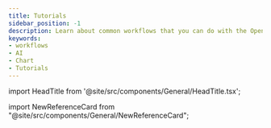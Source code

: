 ```yaml
---
title: Tutorials
sidebar_position: -1
description: Learn about common workflows that you can do with the OpenBB Workspace.
keywords:
- workflows
- AI
- Chart
- Tutorials
---
```


import HeadTitle from '@site/src/components/General/HeadTitle.tsx';

<HeadTitle title="Tutorials | OpenBB Workspace Docs" />

import NewReferenceCard from "@site/src/components/General/NewReferenceCard";

<ul className="grid grid-cols-1 gap-4 -ml-6">

<NewReferenceCard
    title="Bring your own data"
    description="This guide provides detailed instructions on how to import your own data into OpenBB using various methods. This allows for greater flexibility and customization in data analysis."
    url="/terminal/tutorials/bring-data"
/>

<NewReferenceCard
    title="Customizability"
    description="Learn how to customize your Workspace experience to suit your specific needs and preferences."
    url="/terminal/tutorials/customizability"
/>

<NewReferenceCard
    title="AI Insights"
    description="Discover how to leverage AI-powered insights to enhance your analysis and decision-making process in OpenBB."
    url="/terminal/tutorials/ai-insights"
/>

<NewReferenceCard
    title="Earnings Update"
    description="Learn how to efficiently track and analyze earnings updates for your selected companies using OpenBB Workspace."
    url="/terminal/tutorials/earnings-update"
/>

<NewReferenceCard
    title="Layouts and Watchlist"
    description="In this workflow you will create a new dashboard from the analyst template, add a new ticker to the Watchlist and then change the selection to the newly added ticker."
    url="/terminal/tutorials/layouts-watchlist"
/>

<NewReferenceCard
    title="Create a custom report"
    description="In this guide, learn how to create a custom report using OpenBB Workspace, including creating a new dashboard, adding widgets, creating a group, and exporting to PDF."
    url="/terminal/tutorials/report"
/>

<NewReferenceCard
    title="Leverage AI"
    description="This workflow is about leveraging AI to enhance your workflow. You will chat with a News article and ask it to summarize the main points, use OpenBB copilot to change the theme from light to dark or vice versa, and chat with the Earning Transcript to compare a company's performance with the last quarter."
    url="/terminal/tutorials/ai"
/>

<NewReferenceCard
    title="Charts from raw data"
    description="In this guide, learn how to build your own charts from raw data using OpenBB Workspace. You will create a chart to visualize the EBITDA ratio trends over the past 5 years using the Income Statement widget, update the Chart title, and download the Chart to PNG."
    url="/terminal/tutorials/data-to-charts"
/>

<NewReferenceCard
    title="Overlay time series"
    description="This workflow involves overlaying time series from multiple asset classes. You will plot the price performance of the S&P 500 together with your favorite stock, overlay the Financials (Revenue / EBITDA / Net Income) of your favorite stock with its price, and overlay the GDP growth rate with the Unemployment rate of the US."
    url="/terminal/tutorials/overlay"
/>

</ul>
